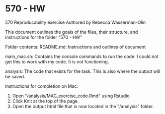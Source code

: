 # 570 - HW
 570 Reproducability exercise
 Authored by Rebecca Wasserman-Olin
 
 This document outlines the goals of the files, their structure, and instructions for the folder "570 - HW"

Folder contents:
README.md: Instructions and outlines of document

main_mac.sh: Contains the console commands to run the code. I could not get this to work with my code. It is not functioning.

analysis: The code that exists for the task. This is also where the output will be saved.


Instructions for completion on Mac:

1. Open "/analysis/MAC_exercise_code.Rmd" using Rstudio
2. Click Knit at the top of the page.
3. Open the output html file that is now located in the "/analysis" folder.
